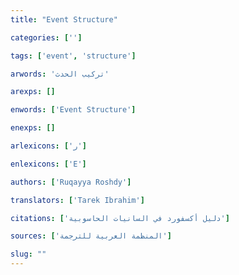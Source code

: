 ```yaml
---
title: "Event Structure"

categories: ['']

tags: ['event', 'structure']

arwords: 'تركيب الحدث'

arexps: []

enwords: ['Event Structure']

enexps: []

arlexicons: ['ر']

enlexicons: ['E']

authors: ['Ruqayya Roshdy']

translators: ['Tarek Ibrahim']

citations: ['دليل أكسفورد في السانيات الحاسوبية']

sources: ['المنظمة العربية للترجمة']

slug: ""
---
```

